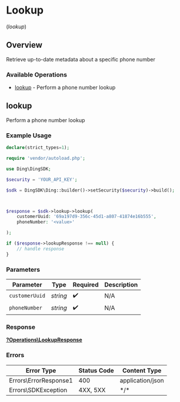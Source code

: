 # Lookup
(*lookup*)

## Overview

Retrieve up-to-date metadata about a specific phone number

### Available Operations

* [lookup](#lookup) - Perform a phone number lookup

## lookup

Perform a phone number lookup

### Example Usage

```php
declare(strict_types=1);

require 'vendor/autoload.php';

use Ding\DingSDK;

$security = 'YOUR_API_KEY';

$sdk = DingSDK\Ding::builder()->setSecurity($security)->build();



$response = $sdk->lookup->lookup(
    customerUuid: '69a197d9-356c-45d1-a807-41874e16b555',
    phoneNumber: '<value>'

);

if ($response->lookupResponse !== null) {
    // handle response
}
```

### Parameters

| Parameter          | Type               | Required           | Description        |
| ------------------ | ------------------ | ------------------ | ------------------ |
| `customerUuid`     | *string*           | :heavy_check_mark: | N/A                |
| `phoneNumber`      | *string*           | :heavy_check_mark: | N/A                |

### Response

**[?Operations\LookupResponse](../../Models/Operations/LookupResponse.md)**

### Errors

| Error Type            | Status Code           | Content Type          |
| --------------------- | --------------------- | --------------------- |
| Errors\ErrorResponse1 | 400                   | application/json      |
| Errors\SDKException   | 4XX, 5XX              | \*/\*                 |